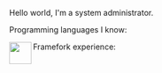 Hello world, I'm a system administrator.

Programming languages I know:

<img height="40" align="left" src="https://skillicons.dev/icons?i=python,js,java"/>

Framefork experience:
